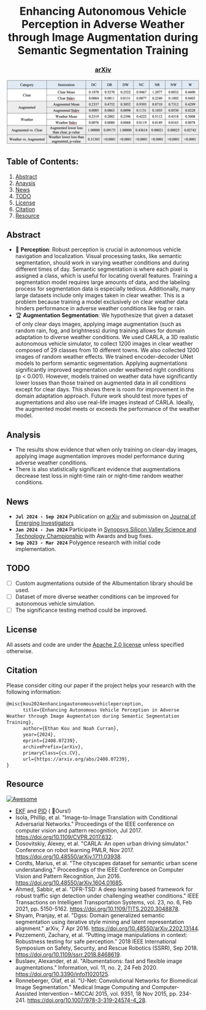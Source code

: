 <div align="center">   

# Enhancing Autonomous Vehicle Perception in Adverse Weather through Image Augmentation during Semantic Segmentation Training
</div>

<h3 align="center">
  <a href="https://doi.org/10.48550/arXiv.2408.07239">arXiv</a>
</h3>

![teaser](sources/as.png)

## Table of Contents:
1. [Abstract](#abstract)
2. [Anaysis](#analysis)
3. [News](#news)
4. [TODO](#todos)
5. [License](#license)
6. [Citation](#citation)
7. [Resource](#resource)

## Abstract <a name="high"></a>
- :robot: **Perception**: Robust perception is crucial in autonomous vehicle navigation and localization. Visual processing tasks, like semantic segmentation, should work in varying weather conditions and during different times of day. Semantic segmentation is where each pixel is assigned a class, which is useful for locating overall features. Training a segmentation model requires large amounts of data, and the labeling process for segmentation data is especially tedious. Additionally, many large datasets include only images taken in clear weather. This is a problem because training a model exclusively on clear weather data hinders performance in adverse weather conditions like fog or rain. 
- :trophy: **Augmentation Segmentation**: We hypothesize that given a dataset of only clear days images, applying image augmentation (such as random rain, fog, and brightness) during training allows for domain adaptation to diverse weather conditions. We used CARLA, a 3D realistic autonomous vehicle simulator, to collect 1200 images in clear weather composed of 29 classes from 10 different towns. We also collected 1200 images of random weather effects. We trained encoder-decoder UNet models to perform semantic segmentation. Applying augmentations significantly improved segmentation under weathered night conditions (p < 0.001). However, models trained on weather data have significantly lower losses than those trained on augmented data in all conditions except for clear days. This shows there is room for improvement in the domain adaptation approach. Future work should test more types of augmentations and also use real-life images instead of CARLA. Ideally, the augmented model meets or exceeds the performance of the weather model.

## Analysis <a name="analysis"></a>
- The results show evidence that when only training on clear-day images, applying image augmentation improves model performance during adverse weather conditions.
- There is also statistically significant evidence that augmentations decrease test loss in night-time rain or night-time random weather conditions.

## News <a name="news"></a>
- **`Jul 2024 - Sep 2024`** Publication on [arXiv](https://doi.org/10.48550/arXiv.2408.07239) and submission on [Journal of Emerging Investigators](https://emerginginvestigators.org)
- **`Jan 2024 - Jun 2024`** Participate in [Synopsys Silicon Valley Science and Technology Championship](https://science-fair.org) with Awards and bug fixes.
- **`Sep 2023 - Mar 2024`** Polygence research with initial code implementation.

## TODO <a name="todos"></a>
- [ ] Custom augmentations outside of the Albumentation library should be used.
- [ ] Dataset of more diverse weather conditions can be improved for autonomous vehicle simulation.
- [ ] The significance testing method could be improved.

## License <a name="license"></a>
All assets and code are under the [Apache 2.0 license](./LICENSE) unless specified otherwise.

## Citation <a name="citation"></a>
Please consider citing our paper if the project helps your research with the following information:
```
@misc{kou2024enhancingautonomousvehicleperception,
      title={Enhancing Autonomous Vehicle Perception in Adverse Weather through Image Augmentation during Semantic Segmentation Training}, 
      author={Ethan Kou and Noah Curran},
      year={2024},
      eprint={2408.07239},
      archivePrefix={arXiv},
      primaryClass={cs.CV},
      url={https://arxiv.org/abs/2408.07239}, 
}
```

## Resource
[![Awesome](https://awesome.re/badge.svg)](https://awesome.re)
- [EKF](https://github.com/BubblyBingBong/EKF) and [PID](https://github.com/BubblyBingBong/PID) ( :rocket:Ours!)
- Isola, Phillip, et al. "Image-to-Image Translation with Conditional Adversarial Networks." Proceedings of the IEEE conference on computer vision and pattern recognition, Jul 2017. https://doi.org/10.1109/CVPR.2017.632.
- Dosovitskiy, Alexey, et al. "CARLA: An open urban driving simulator." Conference on robot learning PMLR, Nov 2017. https://doi.org/10.48550/arXiv.1711.03938.
- Cordts, Marius, et al. "The cityscapes dataset for semantic urban scene understanding." Proceedings of the IEEE Conference on Computer Vision and Pattern Recognition, Jun 2016. https://doi.org/10.48550/arXiv.1604.01685.
- Ahmed, Sabbir, et al. "DFR-TSD: A deep learning based framework for robust traffic sign detection under challenging weather conditions." IEEE Transactions on Intelligent Transportation Systems, vol. 23, no. 6, Feb 2021, pp. 5150-5162. https://doi.org/10.1109/TITS.2020.3048878.
- Shyam, Pranjay, et al. "Dgss: Domain generalized semantic segmentation using iterative style mining and latent representation alignment." arXiv, 7 Apr 2016. https://doi.org/10.48550/arXiv.2202.13144.
- Pezzementi, Zachary, et al. “Putting image manipulations in context: Robustness testing for safe perception.” 2018 IEEE International Symposium on Safety, Security, and Rescue Robotics (SSRR), Sep 2018. https://doi.org/10.1109/ssrr.2018.8468619.
- Buslaev, Alexander, et al. "Albumentations: fast and flexible image augmentations." Information, vol. 11, no. 2, 24 Feb 2020. https://doi.org/10.3390/info11020125.
- Ronneberger, Olaf, et al. "U-Net: Convolutional Networks for Biomedical Image Segmentation." Medical Image Computing and Computer-Assisted Intervention – MICCAI 2015, vol. 9351, 18 Nov 2015, pp. 234- 241. https://doi.org/10.1007/978-3-319-24574-4_28.
